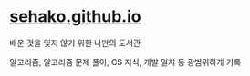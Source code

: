 # [sehako.github.io](https://sehako.github.io/)

배운 것을 잊지 않기 위한 나만의 도서관

알고리즘, 알고리즘 문제 풀이, CS 지식, 개발 일지 등 광범위하게 기록
